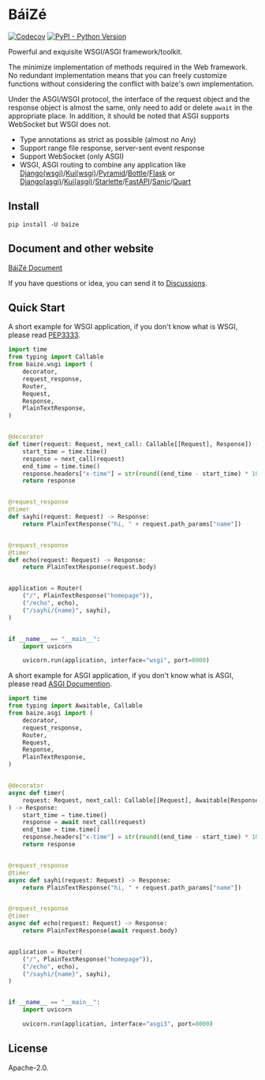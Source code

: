 # BáiZé

[![Codecov](https://img.shields.io/codecov/c/github/abersheeran/baize?style=flat-square)](https://codecov.io/gh/abersheeran/baize)
[![PyPI - Python Version](https://img.shields.io/pypi/pyversions/baize?label=Support%20Python%20Version&style=flat-square)](https://pypi.org/project/baize/)

Powerful and exquisite WSGI/ASGI framework/toolkit.

The minimize implementation of methods required in the Web framework. No redundant implementation means that you can freely customize functions without considering the conflict with baize's own implementation.

Under the ASGI/WSGI protocol, the interface of the request object and the response object is almost the same, only need to add or delete `await` in the appropriate place. In addition, it should be noted that ASGI supports WebSocket but WSGI does not.

- Type annotations as strict as possible (almost no Any)
- Support range file response, server-sent event response
- Support WebSocket (only ASGI)
- WSGI, ASGI routing to combine any application like [Django(wsgi)](https://docs.djangoproject.com/en/3.0/howto/deployment/wsgi/)/[Kuí(wsgi)](https://kui.aber.sh/wsgi/)/[Pyramid](https://trypyramid.com/)/[Bottle](https://bottlepy.org/)/[Flask](https://flask.palletsprojects.com/) or [Django(asgi)](https://docs.djangoproject.com/en/3.0/howto/deployment/asgi/)/[Kuí(asgi)](https://kui.aber.sh/asgi/)/[Starlette](https://www.starlette.io/)/[FastAPI](https://fastapi.tiangolo.com/)/[Sanic](https://sanic.readthedocs.io/en/stable/)/[Quart](https://pgjones.gitlab.io/quart/)

## Install

```
pip install -U baize
```

## Document and other website

[BáiZé Document](https://baize.aber.sh/)

If you have questions or idea, you can send it to [Discussions](https://github.com/abersheeran/baize/discussions).

## Quick Start

A short example for WSGI application, if you don't know what is WSGI, please read [PEP3333](https://www.python.org/dev/peps/pep-3333/).

```python
import time
from typing import Callable
from baize.wsgi import (
    decorator,
    request_response,
    Router,
    Request,
    Response,
    PlainTextResponse,
)


@decorator
def timer(request: Request, next_call: Callable[[Request], Response]) -> Response:
    start_time = time.time()
    response = next_call(request)
    end_time = time.time()
    response.headers["x-time"] = str(round((end_time - start_time) * 1000))
    return response


@request_response
@timer
def sayhi(request: Request) -> Response:
    return PlainTextResponse("hi, " + request.path_params["name"])


@request_response
@timer
def echo(request: Request) -> Response:
    return PlainTextResponse(request.body)


application = Router(
    ("/", PlainTextResponse("homepage")),
    ("/echo", echo),
    ("/sayhi/{name}", sayhi),
)


if __name__ == "__main__":
    import uvicorn

    uvicorn.run(application, interface="wsgi", port=8000)
```

A short example for ASGI application, if you don't know what is ASGI, please read [ASGI Documention](https://asgi.readthedocs.io/en/latest/).

```python
import time
from typing import Awaitable, Callable
from baize.asgi import (
    decorator,
    request_response,
    Router,
    Request,
    Response,
    PlainTextResponse,
)


@decorator
async def timer(
    request: Request, next_call: Callable[[Request], Awaitable[Response]]
) -> Response:
    start_time = time.time()
    response = await next_call(request)
    end_time = time.time()
    response.headers["x-time"] = str(round((end_time - start_time) * 1000))
    return response


@request_response
@timer
async def sayhi(request: Request) -> Response:
    return PlainTextResponse("hi, " + request.path_params["name"])


@request_response
@timer
async def echo(request: Request) -> Response:
    return PlainTextResponse(await request.body)


application = Router(
    ("/", PlainTextResponse("homepage")),
    ("/echo", echo),
    ("/sayhi/{name}", sayhi),
)


if __name__ == "__main__":
    import uvicorn

    uvicorn.run(application, interface="asgi3", port=8000)
```

## License

Apache-2.0.
